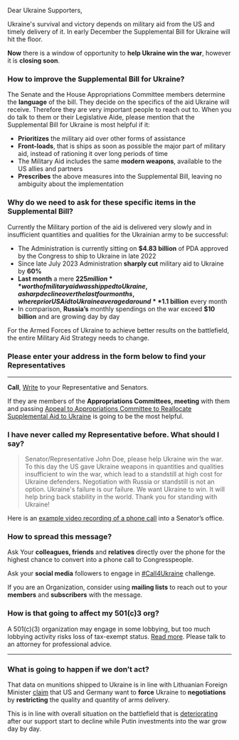 ﻿Dear Ukraine Supporters,

Ukraine's survival and victory depends on military aid from the US and timely delivery of it. In early December the Supplemental Bill for Ukraine will hit the floor.

**Now** there is a window of opportunity to **help Ukraine win the war**, however it is **closing soon**.

### How to improve the Supplemental Bill for Ukraine?

The Senate and the House Appropriations Committee members determine the **language** of the bill. They decide on the specifics of the aid Ukraine will receive. Therefore they are very important people to reach out to.  When you do talk to them or their Legislative Aide, please mention that the Supplemental Bill for Ukraine is most helpful if it:

- **Prioritizes** the military aid over other forms of assistance
- **Front-loads**, that is ships as soon as possible the major part of military aid, instead of rationing it over long periods of time
- The Military Aid includes the same **modern weapons**, available to the US allies and partners
- **Prescribes** the above measures into the  Supplemental Bill, leaving no ambiguity about the implementation

### Why do we need to ask for these specific items in the Supplemental Bill?

Currently the Military portion of the aid is delivered very slowly and in insufficient quantities and qualities for the Ukrainian army to be successful:

- The Administration is currently sitting on **$4.83 billion** of PDA approved by the Congress to ship to Ukraine in late 2022
- Since late July 2023 Administration **sharply cut** military aid to Ukraine by **60%**
- **Last month** a mere **$225 million** worth of military aid was shipped to Ukraine, a sharp decline over the last four months, where prior US Aid to Ukraine averaged around **$1.1 billion** every month
- In comparison, **Russia’s** monthly spendings on the war exceed **$10 billion** and are growing day by day

For the Armed Forces of Ukraine to achieve better results on the battlefield, the entire Military Aid Strategy needs to change.

### Please enter your address in the form below to find your Representatives

---------------------------------------

**Call**, [Write](/en/letter) to your Representative and Senators.

If they are members of the **Appropriations Committees, meeting** with them and passing [Appeal to Appropriations Committee
to Reallocate Supplemental Aid to Ukraine](https://docs.google.com/document/d/1yCsUVWx4M1KhCC9e-VowZ3ldAw6UQszsx1w2BVgyrKQ/edit#heading=h.lq3n5881x5yi) is going to be the most helpful.

### I have never called my Representative before. What should I say?

> Senator/Representative John Doe,
> please help Ukraine win the war. To this day the US gave Ukraine weapons in quantities and qualities insufficient to win the war, which lead to a standstill at high cost for Ukraine defenders. Negotiation with Russia or standstill is not an option. Ukraine's failure is our failure. We want Ukraine to win. It will help bring back stability in the world.
> Thank you for standing with Ukraine!

Here is an [example video recording of a phone call](https://youtu.be/yB1sBIuUAuU) into a Senator’s office.

### How to spread this message?

Ask Your **colleagues, friends** and **relatives** directly over the phone for the highest chance to convert into a phone call to Congresspeople.

Ask your **social media** followers to engage in [#Call4Ukraine](https://twitter.com/search?q=%23Call4Ukraine) challenge.

If you are an Organization, consider using **mailing lists** to reach out to your **members** and **subscribers** with the message.

### How is that going to affect my 501(c)3 org?
A 501(c)(3) organization may engage in some lobbying, but too much lobbying activity risks loss of tax-exempt status. [Read more](https://www.irs.gov/charities-non-profits/lobbying). Please talk to an attorney for professional advice.

---------------------------------------

### What is going to happen if we don’t act?
That data on munitions shipped to Ukraine is in line with Lithuanian Foreign Minister [claim](https://www.bloomberg.com/news/articles/2023-11-23/ukraine-risks-being-forced-into-talks-baltic-diplomat-says?embedded-checkout=true) that US and Germany want to **force** Ukraine to **negotiations** by **restricting** the quality and quantity of arms delivery.

This is in line with overall situation on the battlefield that is [deteriorating](https://www.economist.com/leaders/2023/11/30/putin-seems-to-be-winning-the-war-in-ukraine-for-now) after our support start to decline while Putin investments into the war grow day by day.
